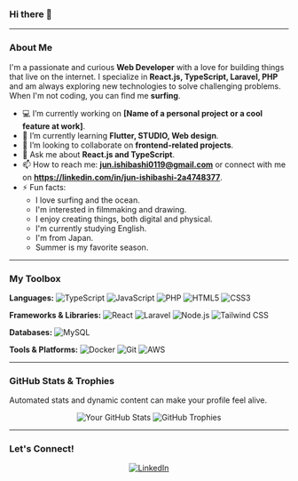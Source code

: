 ### Hi there 👋

---

### About Me

I'm a passionate and curious **Web Developer** with a love for building things that live on the internet. I specialize in **React.js, TypeScript, Laravel, PHP** and am always exploring new technologies to solve challenging problems. When I'm not coding, you can find me **surfing**.

-   💻 I’m currently working on **[Name of a personal project or a cool feature at work]**.
-   🌱 I’m currently learning **Flutter, STUDIO, Web design**.
-   👯 I’m looking to collaborate on **frontend-related projects**.
-   💬 Ask me about **React.js and TypeScript**.
-   📫 How to reach me: **jun.ishibashi0119@gmail.com** or connect with me on **https://linkedin.com/in/jun-ishibashi-2a4748377**.
-   ⚡ Fun facts:
    - I love surfing and the ocean.
    - I'm interested in filmmaking and drawing.
    - I enjoy creating things, both digital and physical.
    - I'm currently studying English.
    - I'm from Japan.
    - Summer is my favorite season.

---

### My Toolbox

**Languages:**
![TypeScript](https://img.shields.io/badge/-TypeScript-3178C6?style=flat-square&logo=typescript&logoColor=white)
![JavaScript](https://img.shields.io/badge/-JavaScript-F7DF1E?style=flat-square&logo=javascript&logoColor=black)
![PHP](https://img.shields.io/badge/-PHP-777BB4?style=flat-square&logo=php&logoColor=white)
![HTML5](https://img.shields.io/badge/-HTML5-E34F26?style=flat-square&logo=html5&logoColor=white)
![CSS3](https://img.shields.io/badge/-CSS3-1572B6?style=flat-square&logo=css3&logoColor=white)

**Frameworks & Libraries:**
![React](https://img.shields.io/badge/-React-20232A?style=flat-square&logo=react&logoColor=61DAFB)
![Laravel](https://img.shields.io/badge/-Laravel-FF2D20?style=flat-square&logo=laravel&logoColor=white)
![Node.js](https://img.shields.io/badge/-Node.js-339933?style=flat-square&logo=node.js&logoColor=white)
![Tailwind CSS](https://img.shields.io/badge/-Tailwind%20CSS-06B6D4?style=flat-square&logo=tailwindcss&logoColor=white)


**Databases:**
![MySQL](https://img.shields.io/badge/-MySQL-4479A1?style=flat-square&logo=mysql&logoColor=white)


**Tools & Platforms:**
![Docker](https://img.shields.io/badge/-Docker-2496ED?style=flat-square&logo=docker&logoColor=white)
![Git](https://img.shields.io/badge/-Git-F05032?style=flat-square&logo=git&logoColor=white)
![AWS](https://img.shields.io/badge/-AWS-232F3E?style=flat-square&logo=amazon-aws&logoColor=FF9900)

---

### GitHub Stats & Trophies

Automated stats and dynamic content can make your profile feel alive.

<div align="center">
    <img src="https://github-readme-stats.vercel.app/api?username=YOUR_USERNAME&show_icons=true&theme=vue-dark" alt="Your GitHub Stats" />
    <img src="https://github-profile-trophy.vercel.app/?username=jun-ishibashi" alt="GitHub Trophies" />
</div>

---

<!-- ### Featured Projects

Highlight your best work. This is a great way to show off your skills and passion.

#### [Project Name 1]
- **Description:** A brief, one-sentence description of the project and what it does.
- **Technologies Used:** `React`, `Node.js`, `MongoDB`
- **Link:** [View on GitHub](https://github.com/YOUR_USERNAME/your-project-1)

#### [Project Name 2]
- **Description:** A brief, one-sentence description of the project and its key features.
- **Technologies Used:** `Python`, `Flask`, `PostgreSQL`
- **Link:** [View on GitHub](https://github.com/YOUR_USERNAME/your-project-2)

--- -->

<!-- ### What I'm Listening to on Spotify

You can even add dynamic content from your favorite services.

<a href="https://spotify-github-profile.vercel.app/api/card?theme=dark&background_color=121212&show_username=true">
    <img src="https://spotify-github-profile.vercel.app/api/card?theme=dark&background_color=121212&show_username=true" alt="Spotify" />
</a>

**Note:** You'll need to follow the instructions on the `spotify-github-profile` repository to set this up for your account.

--- -->

### Let's Connect!

<p align="center">
    <a href="https://linkedin.com/in/jun-ishibashi-2a4748377"><img src="https://img.shields.io/badge/-LinkedIn-0A66C2?style=flat-square&logo=linkedin&logoColor=white" alt="LinkedIn"></a>
    <!-- <a href="https://twitter.com/YOUR_TWITTER_USERNAME"><img src="https://img.shields.io/badge/-Twitter-1DA1F2?style=flat-square&logo=twitter&logoColor=white" alt="Twitter"></a> -->
</p>